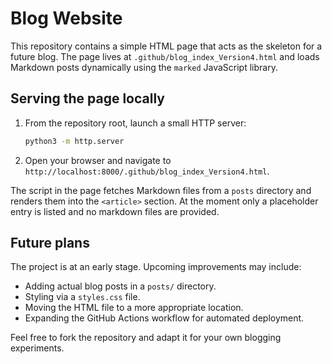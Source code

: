 # Blog Website

This repository contains a simple HTML page that acts as the skeleton for a future blog. The page lives at `.github/blog_index_Version4.html` and loads Markdown posts dynamically using the `marked` JavaScript library.

## Serving the page locally

1. From the repository root, launch a small HTTP server:
   ```bash
   python3 -m http.server
   ```
2. Open your browser and navigate to `http://localhost:8000/.github/blog_index_Version4.html`.

The script in the page fetches Markdown files from a `posts` directory and renders them into the `<article>` section. At the moment only a placeholder entry is listed and no markdown files are provided.

## Future plans

The project is at an early stage. Upcoming improvements may include:

- Adding actual blog posts in a `posts/` directory.
- Styling via a `styles.css` file.
- Moving the HTML file to a more appropriate location.
- Expanding the GitHub Actions workflow for automated deployment.

Feel free to fork the repository and adapt it for your own blogging experiments.
